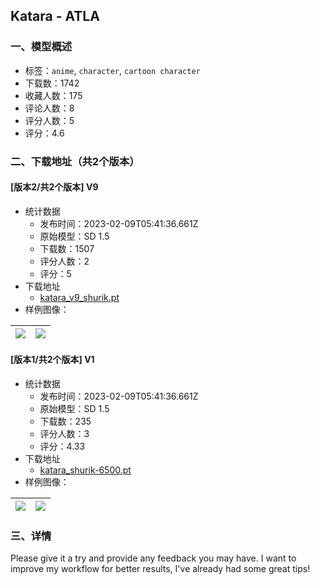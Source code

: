## Katara - ATLA
### 一、模型概述

- 标签：`anime`, `character`, `cartoon character`
- 下载数：1742
- 收藏人数：175
- 评论人数：8
- 评分人数：5
- 评分：4.6

### 二、下载地址（共2个版本）

#### [版本2/共2个版本] V9

- 统计数据
  - 发布时间：2023-02-09T05:41:36.661Z
  - 原始模型：SD 1.5
  - 下载数：1507
  - 评分人数：2
  - 评分：5
- 下载地址
  - [katara_v9_shurik.pt](https://civitai.com/api/download/models/7252)
- 样例图像：

| <img src="https://image.civitai.com/xG1nkqKTMzGDvpLrqFT7WA/6b7c8cd7-76af-4b9e-36f3-2076ebd16700/width=450/66958.jpeg" /> | <img src="https://image.civitai.com/xG1nkqKTMzGDvpLrqFT7WA/df62e269-8fe9-4c18-3ef1-e566d278f000/width=450/66984.jpeg" /> |
| ---- | ---- |

#### [版本1/共2个版本] V1

- 统计数据
  - 发布时间：2023-02-09T05:41:36.661Z
  - 原始模型：SD 1.5
  - 下载数：235
  - 评分人数：3
  - 评分：4.33
- 下载地址
  - [katara_shurik-6500.pt](https://civitai.com/api/download/models/6992)
- 样例图像：

| <img src="https://image.civitai.com/xG1nkqKTMzGDvpLrqFT7WA/e83ec524-8bb1-4cf5-eb95-b264f0359d00/width=450/64131.jpeg" /> | <img src="https://image.civitai.com/xG1nkqKTMzGDvpLrqFT7WA/34381dd0-85bf-4d25-b22b-22f5881e6f00/width=450/64130.jpeg" /> |
| ---- | ---- |


### 三、详情
<p>Please give it a try and provide any feedback you may have. I want to improve my workflow for better results, I've already had some great tips!</p>